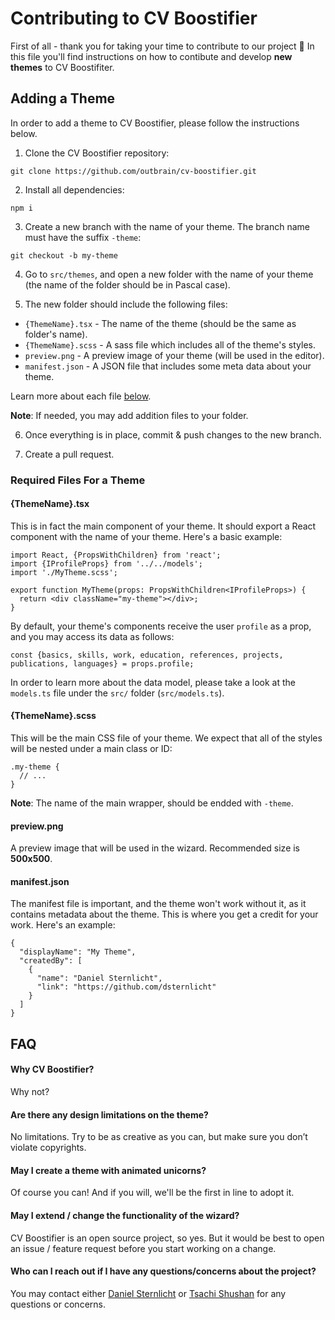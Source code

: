 # Contributing to CV Boostifier

First of all - thank you for taking your time to contribute to our project 🙂 
In this file you'll find instructions on how to contibute and develop **new themes** to CV Boostifiter.

## Adding a Theme

In order to add a theme to CV Boostifier, please follow the instructions below.

1. Clone the CV Boostifier repository:
```
git clone https://github.com/outbrain/cv-boostifier.git
```

2. Install all dependencies:
```
npm i
```

3. Create a new branch with the name of your theme. The branch name must have the suffix `-theme`:
```
git checkout -b my-theme
```

4. Go to `src/themes`, and open a new folder with the name of your theme (the name of the folder should be in Pascal case).

5. The new folder should include the following files:

* `{ThemeName}.tsx` - The name of the theme (should be the same as folder's name).
* `{ThemeName}.scss` - A sass file which includes all of the theme's styles.
* `preview.png` - A preview image of your theme (will be used in the editor).
* `manifest.json` - A JSON file that includes some meta data about your theme.

Learn more about each file [below](#required-files-for-a-theme). 

**Note**: If needed, you may add addition files to your folder.

6. Once everything is in place, commit & push changes to the new branch.

7. Create a pull request.

### Required Files For a Theme

#### {ThemeName}.tsx

This is in fact the main component of your theme. It should export a React component with the name of your theme. Here's a basic example:

```
import React, {PropsWithChildren} from 'react';
import {IProfileProps} from '../../models';
import './MyTheme.scss';

export function MyTheme(props: PropsWithChildren<IProfileProps>) {
  return <div className="my-theme"></div>;
}
```

By default, your theme's components receive the user `profile` as a prop, and you may access its data as follows:

```
const {basics, skills, work, education, references, projects, publications, languages} = props.profile;
```

In order to learn more about the data model, please take a look at the `models.ts` file under the `src/` folder (`src/models.ts`).

#### {ThemeName}.scss

This will be the main CSS file of your theme. We expect that all of the styles will be nested under a main class or ID:

```
.my-theme {
  // ...
}
```

**Note**: The name of the main wrapper, should be endded with `-theme`.

#### preview.png

A preview image that will be used in the wizard. Recommended size is **500x500**.

#### manifest.json

The manifest file is important, and the theme won't work without it, as it contains metadata about the theme. This is where you get a credit for your work. Here's an example:

```
{
  "displayName": "My Theme",
  "createdBy": [
    {
      "name": "Daniel Sternlicht",
      "link": "https://github.com/dsternlicht"
    }
  ]
}
```

## FAQ

#### Why CV Boostifier?
Why not?

#### Are there any design limitations on the theme?
No limitations. Try to be as creative as you can, but make sure you don’t violate copyrights.

#### May I create a theme with animated unicorns?
Of course you can! And if you will, we'll be the first in line to adopt it.

#### May I extend / change the functionality of the wizard?
CV Boostifier is an open source project, so yes. But it would be best to open an issue / feature request before you start working on a change.

#### Who can I reach out if I have any questions/concerns about the project?
You may contact either [Daniel Sternlicht](http://danielsternlicht.com) or [Tsachi Shushan](https://www.linkedin.com/in/tsachishushan/) for any questions or concerns.

